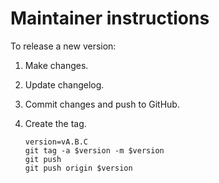 # Maintainer instructions

To release a new version:

1. Make changes.

2. Update changelog.

3. Commit changes and push to GitHub.

4. Create the tag.

    ```
    version=vA.B.C
    git tag -a $version -m $version
    git push
    git push origin $version
    ```
